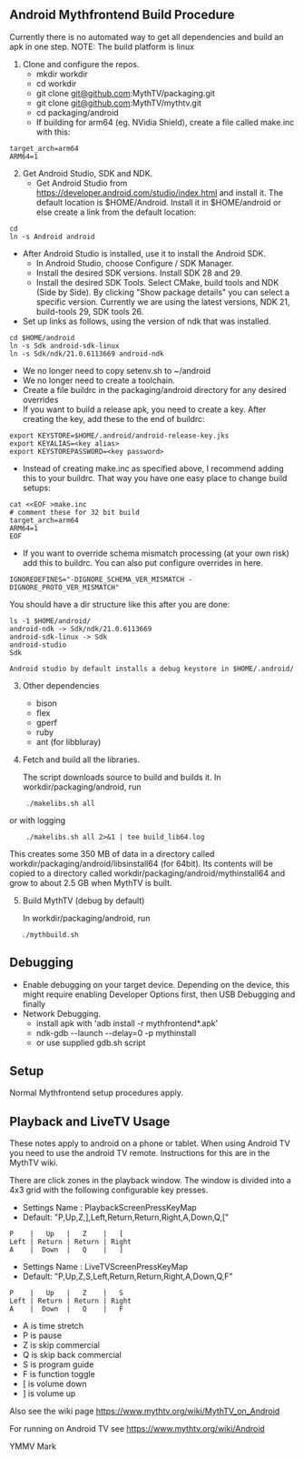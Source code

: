Android Mythfrontend Build Procedure
------------------------------------

Currently there is no automated way to get all dependencies and build an apk in one step.
NOTE: The build platform is linux

1. Clone and configure the repos.
   * mkdir workdir
   * cd workdir
   * git clone git@github.com:MythTV/packaging.git
   * git clone git@github.com:MythTV/mythtv.git
   * cd packaging/android
   * If building for arm64 (eg. NVidia Shield), create a file called make.inc with this:

```
target_arch=arm64
ARM64=1
```

2. Get Android Studio, SDK and NDK.
   * Get Android Studio from https://developer.android.com/studio/index.html
     and install it. The default location is $HOME/Android. Install it in $HOME/android or else create a link from the default location:
     
```
cd
ln -s Android android
```     
   * After Android Studio is installed, use it to install the Android SDK.
     * In Android Studio, choose Configure / SDK Manager.
     * Install the desired SDK versions.  Install SDK 28 and 29.
     * Install the desired SDK Tools. Select CMake, build tools and NDK (Side by Side). By clicking "Show package details" you can select a specific version. Currently we are using the latest versions, NDK 21, build-tools 29, SDK tools 26.
   * Set up links as follows, using the version of ndk that was installed.
   
```
cd $HOME/android
ln -s Sdk android-sdk-linux
ln -s Sdk/ndk/21.0.6113669 android-ndk
```
   * We no longer need to copy setenv.sh to ~/android
   * We no longer need to create a toolchain.
   * Create a file buildrc in the packaging/android directory for any desired overrides
   * If you want to build a release apk, you need to create a key. After creating the key, add these to the end of buildrc:

```
export KEYSTORE=$HOME/.android/android-release-key.jks
export KEYALIAS=<key alias>
export KEYSTOREPASSWORD=<key password>
```
   * Instead of creating make.inc as specified above, I recommend adding this to your
   buildrc. That way you have one easy place to change build setups:

```
cat <<EOF >make.inc
# comment these for 32 bit build
target_arch=arm64
ARM64=1
EOF

```
   * If you want to override schema mismatch processing (at your own risk)
   add this to buildrc. You can also put configure overrides in here.

```
IGNOREDEFINES="-DIGNORE_SCHEMA_VER_MISMATCH -DIGNORE_PROTO_VER_MISMATCH"
```
   You should have a dir structure like this after you are done:

```
ls -1 $HOME/android/
android-ndk -> Sdk/ndk/21.0.6113669
android-sdk-linux -> Sdk
android-studio
Sdk
```
    Android studio by default installs a debug keystore in $HOME/.android/

3. Other dependencies
    * bison
    * flex
    * gperf
    * ruby
    * ant (for libbluray)

4. Fetch and build all the libraries.

   The script downloads source to build and builds it.
   In workdir/packaging/android, run

```
    ./makelibs.sh all
```
   or with logging

```
    ./makelibs.sh all 2>&1 | tee build_lib64.log
```
    
   This creates some 350 MB of data in a directory called
   workdir/packaging/android/libsinstall64 (for 64bit).  Its contents
   will be copied to a directory called
   workdir/packaging/android/mythinstall64 and grow to about 2.5 GB
   when MythTV is built.

5. Build MythTV (debug by default)

   In workdir/packaging/android, run

```
   ./mythbuild.sh
```


Debugging
---------

* Enable debugging on your target device.  Depending on the device, this might
  require enabling Developer Options first, then USB Debugging and finally
* Network Debugging.
  * install apk with 'adb install -r mythfrontend*.apk'
  * ndk-gdb --launch --delay=0 -p mythinstall
  * or use supplied gdb.sh script


Setup
-----
Normal Mythfrontend setup procedures apply.

Playback and LiveTV Usage
-------------------------

These notes apply to android on a phone or tablet. When using Android TV you need to use the android TV remote. Instructions for this are in the MythTV wiki.

There are click zones in the playback window. The window is divided into a 4x3 grid with the
following configurable key presses.

* Settings Name : PlaybackScreenPressKeyMap
* Default: "P,Up,Z,],Left,Return,Return,Right,A,Down,Q,["

```
P    |   Up   |   Z    |   [
Left | Return | Return | Right
A    |  Down  |   Q    |   ]
```
* Settings Name : LiveTVScreenPressKeyMap
* Default: "P,Up,Z,S,Left,Return,Return,Right,A,Down,Q,F"

```
P    |   Up   |   Z    |   S
Left | Return | Return | Right
A    |  Down  |   Q    |   F
```

* A is time stretch
* P is pause
* Z is skip commercial
* Q is skip back commercial
* S is program guide
* F is function toggle
* [ is volume down
* ] is volume up

Also see the wiki page https://www.mythtv.org/wiki/MythTV_on_Android

For running on Android TV see https://www.mythtv.org/wiki/Android

YMMV
Mark
